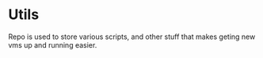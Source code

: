 # Utils

Repo is used to store various scripts, and other stuff that makes geting new vms up and running easier.